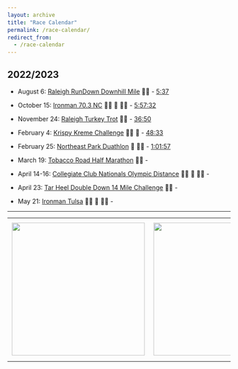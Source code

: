 ```yaml
---
layout: archive
title: "Race Calendar"
permalink: /race-calendar/
redirect_from:
  - /race-calendar
---
```


## 2022/2023

- August 6: [Raleigh RunDown Downhill Mile](https://runsignup.com/Race/Results/116189#resultSetId-266098;perpage:5000) :running_man: - [5:37](https://runsignup.com/Race/Results/116189#resultSetId-331659;perpage:100)

- October 15: [Ironman 70.3 NC](https://www.ironman.com/im703-north-carolina?_ga=2.262261516.1463858545.1659123373-1026453001.1656093606) :swimming_man: :bicyclist: :running_man: - [5:57:32](https://www.ironman.com/im703-north-carolina-results)

- November 24: [Raleigh Turkey Trot](https://ridgewoodturkeytrot.itsyourrace.com/event.aspx?id=4847) 🏃‍♂️ - [36:50](https://ridgewoodturkeytrot.itsyourrace.com/Results.aspx?id=4847&y=&eid=&srch=Rashaad%20&g=&amin=&amax=)

- February 4: [Krispy Kreme Challenge](https://krispykremechallenge.com) 🏃‍♂️ :doughnut: - [48:33](https://www.itsyourrace.com/results.aspx?id=89&y=&eid=&srch=rashaad&g=&amin=&amax=)

- February 25: [Northeast Park Duathlon](https://runsignup.com/Race/NC/Gibsonville/NEParkDuathlon) :bicyclist: :running_man: - [1:01:57](https://www.trisignup.com/Race/Results/26521/IndividualResult/GfbP?resultSetId=367212#U51753724)

- March 19: [Tobacco Road Half Marathon](https://tobaccoroadmarathon.com/details) 🏃‍♂️ - 

<!--- Gran Fondo Florida:  March 19, 2023-->

<!--- Tour of Georgia Grand Fondo:  April 16, 2023-->

- April 14-16: [Collegiate Club Nationals Olympic Distance](https://www.usatrichamps.com) :swimming_man: :bicyclist: :running_man: - 

- April 23: [Tar Heel Double Down 14 Mile Challenge](https://capstoneraces.com/tar-heel-10-miler/results-and-photos/) :running_man: - 

- May 21: [Ironman Tulsa](https://www.ironman.com/im-tulsa?_ga=2.227648670.2089883783.1660093427-1319460127.1659293292) :swimming_man: :bicyclist: :running_man: - 

<!--- Gran Fondo Asheville: July 16, 2023-->

<!--- Boone Gran Fondo: August 6, 2023-->

<!--- Gran Fondo Maryland (National Championships): September 17, 2023-->
---

<div id="image-table">
    <table>
	    <tr>
    	    <td style="padding:10px">
        	    <img src="images/left.JPG" height="300" width="300"/>
      	    </td>
            <td style="padding:10px">
            	<img src="images/middle.JPG" height="300" width="300"/>
            </td>
            <td style="padding:10px">
            	<img src="images/right.JPG" height="300" width="300"/>
            </td>
        </tr>
    </table>
</div>


